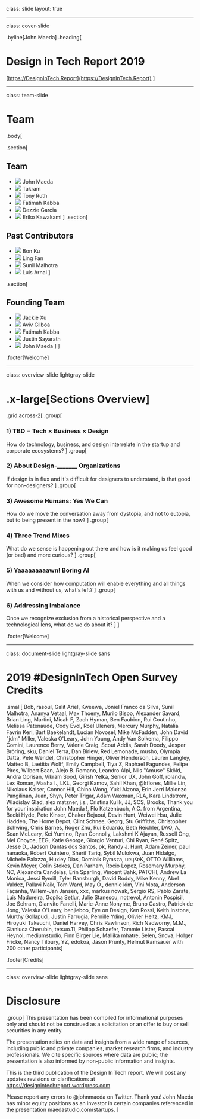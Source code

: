 class: slide
layout: true

---

class: cover-slide

.byline[John Maeda]
.heading[
# Design in Tech Report 2019
[https://DesignInTech.Report](https://DesignInTech.Report)
]

---

class: team-slide

# Team

.body[

.section[
## Team
* ![](https://raw.githubusercontent.com/johnmaeda/designintech-2019/master/asset/image/maeda.jpg)
	John Maeda
* ![](https://raw.githubusercontent.com/johnmaeda/designintech-2019/master/asset/image/takram.jpg)
	Takram
* ![](https://raw.githubusercontent.com/johnmaeda/designintech-2019/master/asset/image/ruth.jpg)
	Tony Ruth
* ![](https://raw.githubusercontent.com/johnmaeda/designintech-2019/master/asset/image/fatimah.jpg)
	Fatimah Kabba
* ![](https://raw.githubusercontent.com/johnmaeda/designintech-2019/master/asset/image/garcia.jpg)
	Dezzie Garcia
* ![](https://raw.githubusercontent.com/johnmaeda/designintech-2019/master/asset/image/kawakami.jpg)
	Eriko Kawakami
]
.section[
## Past Contributors
* ![](https://raw.githubusercontent.com/johnmaeda/designintechreport-2018/master/asset/image/bon.jpg)
	Bon Ku
* ![](https://raw.githubusercontent.com/johnmaeda/designintechreport-2018/master/asset/image/ling.jpg)
	Ling Fan
* ![](https://raw.githubusercontent.com/johnmaeda/designintechreport-2018/master/asset/image/sunil.jpg)
	Sunil Malhotra
* ![](https://raw.githubusercontent.com/johnmaeda/designintechreport-2018/master/asset/image/luis.jpg)
	Luis Arnal
]

.section[
## Founding Team
* ![](https://raw.githubusercontent.com/johnmaeda/designintechreport-2018/master/asset/image/jackie.jpg)
	Jackie Xu
* ![](https://raw.githubusercontent.com/johnmaeda/designintechreport-2018/master/asset/image/aviv.jpg)
	Aviv Gilboa
* ![](https://raw.githubusercontent.com/johnmaeda/designintechreport-2018/master/asset/image/fatimah.jpg)
	Fatimah Kabba
* ![](https://raw.githubusercontent.com/johnmaeda/designintechreport-2018/master/asset/image/justin.jpg)
	Justin Sayarath
* ![](https://raw.githubusercontent.com/johnmaeda/designintechreport-2018/master/asset/image/maeda.jpg)
	John Maeda
]
]

.footer[Welcome]

---

class: overview-slide lightgray-slide

# .x-large[Sections Overview]

.grid.across-2[
.group[
### 1) TBD = Tech × Business × Design

How do technology, business, and design interrelate in the startup and corporate ecosystems?
]
.group[
### 2) About Design-_______ Organizations

If design is in flux and it's difficult for designers to understand, is that good for non-designers?
]
.group[
### 3) Awesome Humans: Yes We Can

How do we move the conversation away from dystopia, and not to eutopia, but to being present in the now?
]
.group[
### 4) Three Trend Mixes

What do we sense is happening out there and how is it making us feel good (or bad) and more curious?
]
.group[
### 5) Yaaaaaaaaawn! Boring AI

When we consider how computation will enable everything and all things with us and without us, what's left?
]
.group[
### 6) Addressing Imbalance

Once we recognize exclusion from a historical perspective and a technological lens, what do we do about it?
]
]

.footer[Welcome]

---
class: document-slide lightgray-slide sans

# 2019 #DesignInTech Open Survey Credits

.small[
Bob, rasoul, Galit Ariel, Kweewa, Joniel Franco da Silva, Sunil Malhotra, Ananya Vetaal, Max Thoeny, Murilo Bispo, Alexander Savard, Brian Ling, Martini, Micah F, Zach Hyman, Ben Faubion, Rui Coutinho, Melissa Patenaude, Cody Evol, Roel Uleners, Mercury Murphy, Natalia Favrin Keri, Bart Baekelandt, Lucian Novosel, Mike McFadden, John David "jdm" Miller, Valeska O'Leary, John Young, Andy Van Solkema, Filippo Comini, Laurence Berry, Valerie Craig, Scout Addis, Sarah Doody, Jesper Bröring, sku, Daniel Terra, Dan Birlew, Red Lemonade, musho, Olympia Datta, Pete Wendel, Christopher Hinger, Oliver Henderson, Lauren Langley, Matteo B, Laetitia Wolff, Emily Campbell, Tiya Z, Raphael Fagundes, Felipe Pires, Wilbert Baan, Alejo B. Romano, Leandro Alpi, Nils "Amuse" Sköld, Andra Oprisan, Vikram Sood, Girish Yelka, Senior UX, John Goff, rolandw, Lex Roman, Masha I., LKL, Georgi Kamov, Sahil Khan, \@kflores, Millie Lin, Nikolaus Kaiser, Connor Hill, Chino Wong, Yuki Alzona, Erin Jerri Malonzo Pangilinan, Juan, Shyn, Peter Trigar, Adam Waxman, RLA, Kara Lindstrom, Wladislav Glad, alex matzner, j.s., Cristina Kulik, JJ, SCS, Brooks, Thank you for your inspiration John Maeda !, Flo Katzenbach, A.C. from Argentina, Becki Hyde, Pete Kinser, Chaker Bejaoui, Devin Hunt, Weiwei Hsu, Julie Hadden, The Home Depot, Clint Schnee, Georg, Stu Griffiths, Christopher Schwing, Chris Barnes, Roger Zhu, Rui Eduardo, Beth Reichler, DAO, A, Sean McLeary, Kei Yumino, Ryan Connolly, Lakshmi K Ajayan, Russell Ong, Mel Choyce, EEG, Katie George, Giorgio Venturi, Chi Ryan, René Spitz, Jesse D., Jadson Dantas dos Santos, pk, Randy J. Hunt, Adam Zeiner, paul hanaoka, Robert Quintero, Sherif Tariq, Sybil Mulokwa, Juan Hidalgo, Michele Palazzo, Huxley Dias, Dominik Rymsza, uɐɥʎɐK, OTTO Williams, Kevin Meyer, Colin Stokes, Dan Parham, Rocio Lopez, Rosemary Murphy, NC, Alexandra Candelas, Erin Sparling, Vincent Bahk, PATCHI, Andrew La Monica, Jessi Rymill, Tyler Ransburgh, David Boddy, Mike Kenny, Abel Valdez, Pallavi Naik, Tom Ward, May O., donnie kim, Vini Mota, Anderson Façanha, Willem-Jan Jansen, xxx, markus nowak, Sergio RS, Pablo Zarate, Luis Madureira, Gopika Setlur, Julie Stanescu, notrevol, Antonin Pospisil, Joe Schram, Gianvito Fanelli, Marie-Anne Nonyme, Bruno Castro, Patrick de Jong, Valeska O'Leary, benjieboo, Eye on Design, Ken Rossi, Keith Instone, Murthy Gollapudi, Justin Farrugia, Pernille Yding, Olivier Heitz, KMJ, Hiroyuki Takeuchi, Daniel Harvey, Chris Rawlinson, Rich Nadworny, M.M., Gianluca Cherubin, tetsuo.11, Philipp Schaefer, Tammie Lister, Pascal Heynol, mediumstudio, Finn Birger Lie, Mallika mhatre, Selen, Snova, Holger Fricke, Nancy Tilbury, YZ, edokoa, Jason Prunty, Helmut Ramsauer with 200 other participants]

.footer[Credits]

---

class: overview-slide lightgray-slide sans

# Disclosure

.group[
This presentation has been compiled for informational purposes only and should not be construed as a solicitation or an offer to buy or sell securities in any entity.

The presentation relies on data and insights from a wide range of sources, including public and private companies, market research firms, and industry professionals. We cite specific sources where data are public; the presentation is also informed by non-public information and insights.

This is the third publication of the Design In Tech report. We will post any updates revisions or clarifications at
https://designintechreport.wordpress.com

Please report any errors to @johnmaeda on Twitter. Thank you!
John Maeda has minor equity positions as an investor in certain companies referenced in the presentation maedastudio.com/startups.
]
